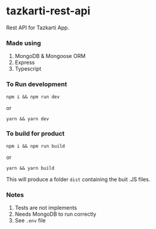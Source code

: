 # tazkarti-rest-api

Rest API for Tazkarti App.

### Made using
1. MongoDB & Mongoose ORM
2. Express
3. Typescript

### To Run development
``` npm i && npm run dev ```

or

``` yarn && yarn dev ```
### To build for product
``` npm i && npm run build ```

or

``` yarn && yarn build ```


This will produce a folder `dist` containing the buit .JS files.

### Notes
1. Tests are not implements
2. Needs MongoDB to run correctly
3. See `.env` file